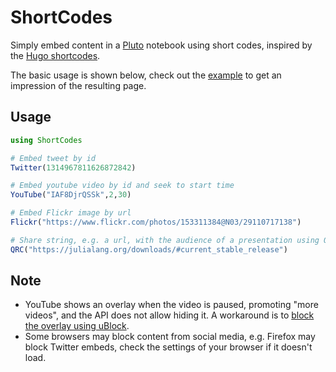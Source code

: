 # ShortCodes

Simply embed content in a [Pluto](https://github.com/fonsp/Pluto.jl) notebook using short codes, inspired by the [Hugo shortcodes](https://gohugo.io/content-management/shortcodes/).

The basic usage is shown below, check out the [example](https://htmlpreview.github.io/?https://github.com/hellemo/ShortCodes.jl/blob/main/examples/static-demo.html) to get an impression of the resulting page.

## Usage

```julia
using ShortCodes

# Embed tweet by id
Twitter(1314967811626872842)

# Embed youtube video by id and seek to start time
YouTube("IAF8DjrQSSk",2,30)

# Embed Flickr image by url
Flickr("https://www.flickr.com/photos/153311384@N03/29110717138")

# Share string, e.g. a url, with the audience of a presentation using QR code:
QRC("https://julialang.org/downloads/#current_stable_release")
```

## Note

* YouTube shows an overlay when the video is paused, promoting "more videos", and the API does not allow hiding it. A workaround is to [block the overlay using uBlock](https://www.reddit.com/r/firefox/comments/61y7lf/how_to_removedisable_more_videos_when_pausing_an/).
* Some browsers may block content from social media, e.g. Firefox may block Twitter embeds, check the settings of your browser if it doesn't load.